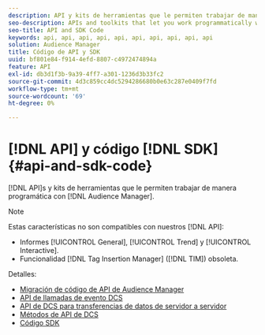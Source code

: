 ```yaml
---
description: API y kits de herramientas que le permiten trabajar de manera programática con Audience Manager.
seo-description: APIs and toolkits that let you work programmatically with Audience Manager.
seo-title: API and SDK Code
keywords: api, api, api, api, api, api, api, api, api, api
solution: Audience Manager
title: Código de API y SDK
uuid: bf801e84-f914-4efd-8807-c4972474894a
feature: API
exl-id: db3d1f3b-9a39-4ff7-a301-1236d3b33fc2
source-git-commit: 4d3c859cc4dc5294286680b0e63c287e0409f7fd
workflow-type: tm+mt
source-wordcount: '69'
ht-degree: 0%

---
```


# [!DNL API] y código [!DNL SDK] {#api-and-sdk-code}

[!DNL API]s y kits de herramientas que le permiten trabajar de manera programática con [!DNL Audience Manager].

>[!NOTE]
>
>Estas características no son compatibles con nuestros [!DNL API]:
>
>* Informes [!UICONTROL General], [!UICONTROL Trend] y [!UICONTROL Interactive].
>* Funcionalidad [!DNL Tag Insertion Manager] ([!DNL TIM]) obsoleta.

Detalles:

* [Migración de código de API de Audience Manager](api-swagger-migration.md)
* [API de llamadas de evento DCS](dcs-intro/dcs-event-calls/dcs-event-calls.md)
* [API de DCS para transferencias de datos de servidor a servidor](dcs-intro/dcs-s2s/dcs-s2s.md)
* [Métodos de API de DCS](dcs-intro/dcs-api-reference/dcs-api-methods.md)
* [Código SDK](/help/using/api/aam-sdk.md)

